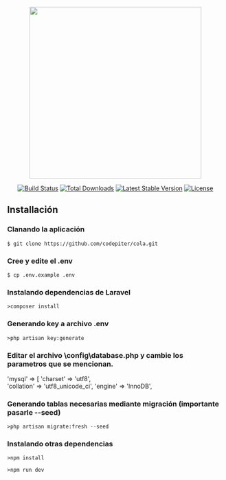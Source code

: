 <p align="center"><a href="https://laravel.com" target="_blank"><img src="https://raw.githubusercontent.com/laravel/art/master/logo-lockup/5%20SVG/2%20CMYK/1%20Full%20Color/laravel-logolockup-cmyk-red.svg" width="400"></a></p>

<p align="center">
<a href="https://travis-ci.org/laravel/framework"><img src="https://travis-ci.org/laravel/framework.svg" alt="Build Status"></a>
<a href="https://packagist.org/packages/laravel/framework"><img src="https://img.shields.io/packagist/dt/laravel/framework" alt="Total Downloads"></a>
<a href="https://packagist.org/packages/laravel/framework"><img src="https://img.shields.io/packagist/v/laravel/framework" alt="Latest Stable Version"></a>
<a href="https://packagist.org/packages/laravel/framework"><img src="https://img.shields.io/packagist/l/laravel/framework" alt="License"></a>
</p>

## Installación

### Clanando la aplicación

```shell
$ git clone https://github.com/codepiter/cola.git
```

### Cree y edite el .env

```shell
$ cp .env.example .env
```

### Instalando dependencias de Laravel

```shell
>composer install
```

### Generando key a archivo .env

```shell
>php artisan key:generate
```

### Editar el archivo  \config\database.php y cambie los parametros que se mencionan.

'mysql' => [
		'charset' => 'utf8',      
		'collation' => 'utf8_unicode_ci',
		'engine' => 'InnoDB',
        
### Generando tablas necesarias mediante migración (importante pasarle --seed)

```shell
>php artisan migrate:fresh --seed
```

### Instalando otras dependencias

```shell
>npm install
```

```shell
>npm run dev
```
